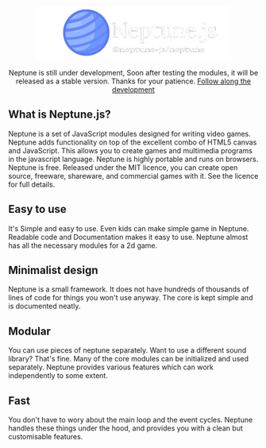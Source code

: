 <p align="center">
  <img src="https://raw.githubusercontent.com/NotSujal/Neptune.js/main/images/logo_big.png" />
</p>

<p align="center">
Neptune is still under development,
Soon after testing the modules, 
it will be released as a stable version.
Thanks for your patience.
<a href="https://GitHub.com/Notsujal/neptune.js"> Follow along the development </a>
</p>

## What is Neptune.js?

Neptune is a set of JavaScript modules designed for writing video games. 
Neptune adds functionality on top of the excellent combo of HTML5 canvas and JavaScript. 
This allows you to create games and multimedia programs in the javascript language.
Neptune is highly portable and runs on browsers.
Neptune is free. Released under the MIT licence, you can create open source, 
freeware, shareware, and commercial games with it. See the licence for full details.

## Easy to use

It's Simple and easy to use. 
Even kids can make simple game in Neptune.
Readable code and Documentation makes it easy to use. 
Neptune almost has all the necessary modules for a 2d game.

## Minimalist design
Neptune is a small framework. 
It does not have hundreds of thousands of lines of code for things you won't use anyway. 
The core is kept simple and is documented neatly.

## Modular
You can use pieces of neptune separately. 
Want to use a different sound library? That's fine. 
Many of the core modules can be initialized and used separately.
Neptune provides various features which can work independently to some extent.

## Fast
You don't have to wory about the main loop and the event cycles. 
Neptune handles these things under the hood, and provides you with a clean but customisable features.
